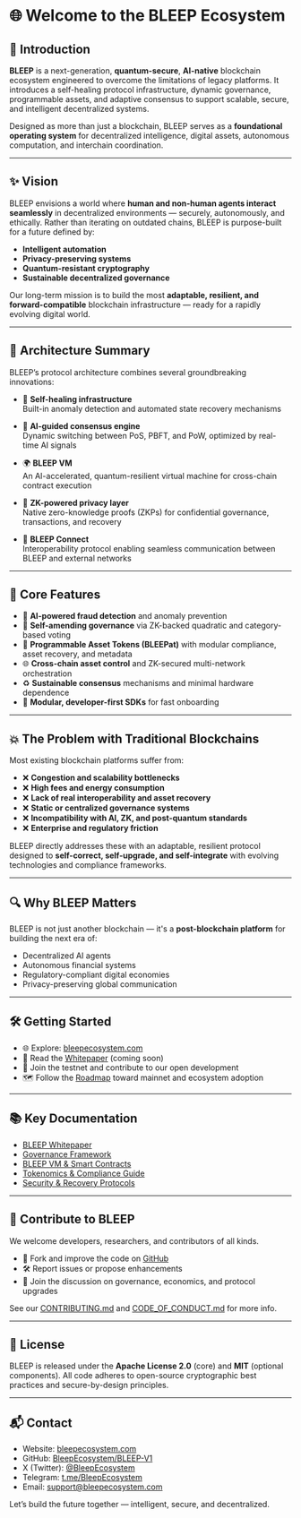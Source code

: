 # 🌐 Welcome to the BLEEP Ecosystem

## 📘 Introduction

**BLEEP** is a next-generation, **quantum-secure**, **AI-native** blockchain ecosystem engineered to overcome the limitations of legacy platforms. It introduces a self-healing protocol infrastructure, dynamic governance, programmable assets, and adaptive consensus to support scalable, secure, and intelligent decentralized systems.

Designed as more than just a blockchain, BLEEP serves as a **foundational operating system** for decentralized intelligence, digital assets, autonomous computation, and interchain coordination.

---

## ✨ Vision

BLEEP envisions a world where **human and non-human agents interact seamlessly** in decentralized environments — securely, autonomously, and ethically. Rather than iterating on outdated chains, BLEEP is purpose-built for a future defined by:

- **Intelligent automation**
- **Privacy-preserving systems**
- **Quantum-resistant cryptography**
- **Sustainable decentralized governance**

Our long-term mission is to build the most **adaptable, resilient, and forward-compatible** blockchain infrastructure — ready for a rapidly evolving digital world.

---

## 🧩 Architecture Summary

BLEEP’s protocol architecture combines several groundbreaking innovations:

- 🔁 **Self-healing infrastructure**  
  Built-in anomaly detection and automated state recovery mechanisms

- 🧠 **AI-guided consensus engine**  
  Dynamic switching between PoS, PBFT, and PoW, optimized by real-time AI signals

- 🌍 **BLEEP VM**  
  An AI-accelerated, quantum-resilient virtual machine for cross-chain contract execution

- 🧬 **ZK-powered privacy layer**  
  Native zero-knowledge proofs (ZKPs) for confidential governance, transactions, and recovery

- 🔗 **BLEEP Connect**  
  Interoperability protocol enabling seamless communication between BLEEP and external networks

---

## 🚀 Core Features

- 🤖 **AI-powered fraud detection** and anomaly prevention  
- 🧠 **Self-amending governance** via ZK-backed quadratic and category-based voting  
- 🔄 **Programmable Asset Tokens (BLEEPat)** with modular compliance, asset recovery, and metadata  
- 🌐 **Cross-chain asset control** and ZK-secured multi-network orchestration  
- ♻️ **Sustainable consensus** mechanisms and minimal hardware dependence  
- 🧱 **Modular, developer-first SDKs** for fast onboarding

---

## 💥 The Problem with Traditional Blockchains

Most existing blockchain platforms suffer from:

- ❌ **Congestion and scalability bottlenecks**
- ❌ **High fees and energy consumption**
- ❌ **Lack of real interoperability and asset recovery**
- ❌ **Static or centralized governance systems**
- ❌ **Incompatibility with AI, ZK, and post-quantum standards**
- ❌ **Enterprise and regulatory friction**

BLEEP directly addresses these with an adaptable, resilient protocol designed to **self-correct, self-upgrade, and self-integrate** with evolving technologies and compliance frameworks.

---

## 🔍 Why BLEEP Matters

BLEEP is not just another blockchain — it's a **post-blockchain platform** for building the next era of:

- Decentralized AI agents
- Autonomous financial systems
- Regulatory-compliant digital economies
- Privacy-preserving global communication

---

## 🛠️ Getting Started

- 🌐 Explore: [bleepecosystem.com](https://www.bleepecosystem.com)
- 📄 Read the [Whitepaper](#) (coming soon)
- 🧪 Join the testnet and contribute to our open development
- 🗺️ Follow the [Roadmap](#) toward mainnet and ecosystem adoption

---

## 📚 Key Documentation

- [BLEEP Whitepaper](#)
- [Governance Framework](#)
- [BLEEP VM & Smart Contracts](#)
- [Tokenomics & Compliance Guide](#)
- [Security & Recovery Protocols](#)

---

## 🤝 Contribute to BLEEP

We welcome developers, researchers, and contributors of all kinds.

- 🤖 Fork and improve the code on [GitHub](https://github.com/BleepEcosystem)
- 🛠️ Report issues or propose enhancements
- 🧠 Join the discussion on governance, economics, and protocol upgrades

See our [CONTRIBUTING.md](CONTRIBUTING.md) and [CODE_OF_CONDUCT.md](CODE_OF_CONDUCT.md) for more info.

---

## 📝 License

BLEEP is released under the **Apache License 2.0** (core) and **MIT** (optional components). All code adheres to open-source cryptographic best practices and secure-by-design principles.

---

## 📬 Contact

- Website: [bleepecosystem.com](https://www.bleepecosystem.com)  
- GitHub: [BleepEcosystem/BLEEP-V1](https://github.com/BleepEcosystem/BLEEP-V1)  
- X (Twitter): [@BleepEcosystem](https://twitter.com/BleepEcosystem)  
- Telegram: [t.me/BleepEcosystem](https://t.me/BleepEcosystem)  
- Email: support@bleepecosystem.com

Let’s build the future together — intelligent, secure, and decentralized. 
